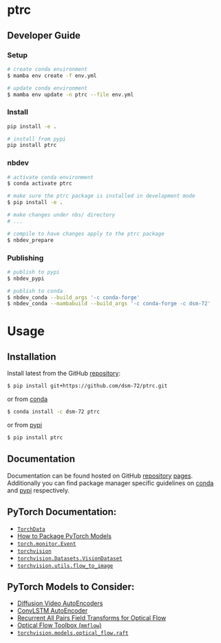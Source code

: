 # ptrc

<!-- WARNING: THIS FILE WAS AUTOGENERATED! DO NOT EDIT! -->

## Developer Guide

### Setup

``` sh
# create conda environment
$ mamba env create -f env.yml

# update conda environment
$ mamba env update -n ptrc --file env.yml
```

### Install

``` sh
pip install -e .

# install from pypi
pip install ptrc
```

### nbdev

``` sh
# activate conda environment
$ conda activate ptrc

# make sure the ptrc package is installed in development mode
$ pip install -e .

# make changes under nbs/ directory
# ...

# compile to have changes apply to the ptrc package
$ nbdev_prepare
```

### Publishing

``` sh
# publish to pypi
$ nbdev_pypi

# publish to conda
$ nbdev_conda --build_args '-c conda-forge'
$ nbdev_conda --mambabuild --build_args '-c conda-forge -c dsm-72'
```

# Usage

## Installation

Install latest from the GitHub
[repository](https://github.com/dsm-72/ptrc):

``` sh
$ pip install git+https://github.com/dsm-72/ptrc.git
```

or from [conda](https://anaconda.org/dsm-72/ptrc)

``` sh
$ conda install -c dsm-72 ptrc
```

or from [pypi](https://pypi.org/project/ptrc/)

``` sh
$ pip install ptrc
```

## Documentation

Documentation can be found hosted on GitHub
[repository](https://github.com/dsm-72/ptrc)
[pages](https://dsm-72.github.io/ptrc/). Additionally you can find
package manager specific guidelines on
[conda](https://anaconda.org/dsm-72/ptrc) and
[pypi](https://pypi.org/project/ptrc/) respectively.

## PyTorch Documentation:

- [`TorchData`](https://pytorch.org/data/beta/index.html)
- [How to Package PyTorch
  Models](https://pytorch.org/docs/stable/package.html)
- [`torch.monitor.Event`](https://pytorch.org/docs/stable/monitor.html#torch.monitor.Event)
- [`torchvision`](https://pytorch.org/vision/stable/index.html)
- [`torchvision.Datasets.VisionDataset`](https://pytorch.org/vision/stable/generated/torchvision.datasets.VisionDataset.html#torchvision.datasets.VisionDataset)
- [`torchvision.utils.flow_to_image`](https://pytorch.org/vision/stable/generated/torchvision.utils.flow_to_image.html)

## PyTorch Models to Consider:

- [Diffusion Video
  AutoEncoders](https://github.com/man805/Diffusion-Video-Autoencoders)
- [ConvLSTM
  AutoEncoder](https://holmdk.github.io/2020/04/02/video_prediction.html)
- [Recurrent All Pairs Field Transforms for Optical
  Flow](https://github.com/princeton-vl/RAFT/blob/master/core/raft.py)
- [Optical Flow Toolbox
  (`mmflow`)](https://github.com/open-mmlab/mmflow/blob/master/docs/en/intro.md)
- [`torchvision.models.optical_flow.raft`](https://github.com/pytorch/vision/blob/main/torchvision/models/optical_flow/raft.py)
